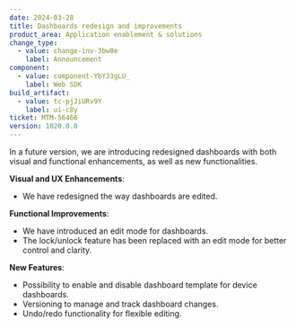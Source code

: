 ```yaml
---
date: 2024-03-28
title: Dashboards redesign and improvements
product_area: Application enablement & solutions
change_type:
  - value: change-inv-3bw8e
    label: Announcement
component:
  - value: component-YbYJ3gLU_
    label: Web SDK
build_artifact:
  - value: tc-pjJiURv9Y
    label: ui-c8y
ticket: MTM-56466
version: 1020.0.0
---
```

In a future version, we are introducing redesigned dashboards with both visual and functional enhancements, as well as new functionalities.

**Visual and UX Enhancements**:

* We have redesigned the way dashboards are edited.

**Functional Improvements**:

* We have introduced an edit mode for dashboards.
* The lock/unlock feature has been replaced with an edit mode for better control and clarity.

**New Features**:

* Possibility to enable and disable dashboard template for device dashboards.
* Versioning to manage and track dashboard changes.
* Undo/redo functionality for flexible editing.
